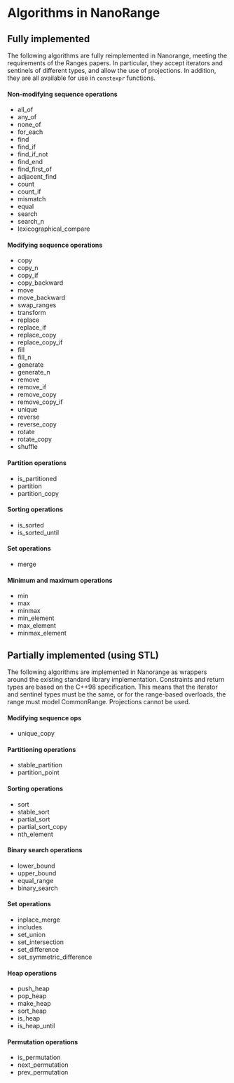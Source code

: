 # Algorithms in NanoRange #

## Fully implemented ##

The following algorithms are fully reimplemented in Nanorange,
meeting the requirements of the Ranges papers. In particular, they accept
iterators and sentinels of different types, and allow the use of projections.
In addition, they are all available for use in `constexpr` functions.

#### Non-modifying sequence operations ####

* all_of
* any_of
* none_of
* for_each
* find
* find_if
* find_if_not
* find_end
* find_first_of
* adjacent_find
* count
* count_if
* mismatch
* equal
* search
* search_n
* lexicographical_compare

#### Modifying sequence operations ####

* copy
* copy_n
* copy_if
* copy_backward
* move
* move_backward
* swap_ranges
* transform
* replace
* replace_if
* replace_copy
* replace_copy_if
* fill
* fill_n
* generate
* generate_n
* remove
* remove_if
* remove_copy
* remove_copy_if
* unique
* reverse
* reverse_copy
* rotate
* rotate_copy
* shuffle

#### Partition operations ####

* is_partitioned
* partition
* partition_copy

#### Sorting operations ####

* is_sorted
* is_sorted_until

#### Set operations ####

* merge

#### Minimum and maximum operations ####

* min
* max
* minmax
* min_element
* max_element
* minmax_element

## Partially implemented (using STL) ##

The following algorithms are implemented in Nanorange as wrappers around the
existing standard library implementation. Constraints and return types are based
on the C++98 specification. This means that the iterator and sentinel types
must be the same, or for the range-based overloads, the range must model
CommonRange. Projections cannot be used.

#### Modifying sequence ops ####

* unique_copy

#### Partitioning operations ####

* stable_partition
* partition_point

#### Sorting operations ####

* sort
* stable_sort
* partial_sort
* partial_sort_copy
* nth_element

#### Binary search operations ####

* lower_bound
* upper_bound
* equal_range
* binary_search

#### Set operations ####

* inplace_merge
* includes
* set_union
* set_intersection
* set_difference
* set_symmetric_difference

#### Heap operations ####

* push_heap
* pop_heap
* make_heap
* sort_heap
* is_heap
* is_heap_until

#### Permutation operations ####

* is_permutation
* next_permutation
* prev_permutation

